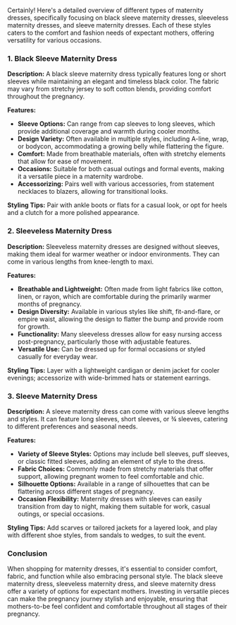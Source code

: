 Certainly! Here's a detailed overview of different types of maternity dresses, specifically focusing on black sleeve maternity dresses, sleeveless maternity dresses, and sleeve maternity dresses. Each of these styles caters to the comfort and fashion needs of expectant mothers, offering versatility for various occasions.

### 1. Black Sleeve Maternity Dress
**Description:**
A black sleeve maternity dress typically features long or short sleeves while maintaining an elegant and timeless black color. The fabric may vary from stretchy jersey to soft cotton blends, providing comfort throughout the pregnancy.

**Features:**
- **Sleeve Options:** Can range from cap sleeves to long sleeves, which provide additional coverage and warmth during cooler months.
- **Design Variety:** Often available in multiple styles, including A-line, wrap, or bodycon, accommodating a growing belly while flattering the figure.
- **Comfort:** Made from breathable materials, often with stretchy elements that allow for ease of movement.
- **Occasions:** Suitable for both casual outings and formal events, making it a versatile piece in a maternity wardrobe.
- **Accessorizing:** Pairs well with various accessories, from statement necklaces to blazers, allowing for transitional looks.

**Styling Tips:**
Pair with ankle boots or flats for a casual look, or opt for heels and a clutch for a more polished appearance.

### 2. Sleeveless Maternity Dress
**Description:**
Sleeveless maternity dresses are designed without sleeves, making them ideal for warmer weather or indoor environments. They can come in various lengths from knee-length to maxi.

**Features:**
- **Breathable and Lightweight:** Often made from light fabrics like cotton, linen, or rayon, which are comfortable during the primarily warmer months of pregnancy.
- **Design Diversity:** Available in various styles like shift, fit-and-flare, or empire waist, allowing the design to flatter the bump and provide room for growth.
- **Functionality:** Many sleeveless dresses allow for easy nursing access post-pregnancy, particularly those with adjustable features.
- **Versatile Use:** Can be dressed up for formal occasions or styled casually for everyday wear.

**Styling Tips:**
Layer with a lightweight cardigan or denim jacket for cooler evenings; accessorize with wide-brimmed hats or statement earrings.

### 3. Sleeve Maternity Dress
**Description:**
A sleeve maternity dress can come with various sleeve lengths and styles. It can feature long sleeves, short sleeves, or ¾ sleeves, catering to different preferences and seasonal needs.

**Features:**
- **Variety of Sleeve Styles:** Options may include bell sleeves, puff sleeves, or classic fitted sleeves, adding an element of style to the dress.
- **Fabric Choices:** Commonly made from stretchy materials that offer support, allowing pregnant women to feel comfortable and chic.
- **Silhouette Options:** Available in a range of silhouettes that can be flattering across different stages of pregnancy.
- **Occasion Flexibility:** Maternity dresses with sleeves can easily transition from day to night, making them suitable for work, casual outings, or special occasions.

**Styling Tips:**
Add scarves or tailored jackets for a layered look, and play with different shoe styles, from sandals to wedges, to suit the event.

### Conclusion
When shopping for maternity dresses, it's essential to consider comfort, fabric, and function while also embracing personal style. The black sleeve maternity dress, sleeveless maternity dress, and sleeve maternity dress offer a variety of options for expectant mothers. Investing in versatile pieces can make the pregnancy journey stylish and enjoyable, ensuring that mothers-to-be feel confident and comfortable throughout all stages of their pregnancy.